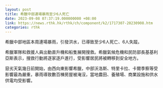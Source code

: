 ```yaml
---
layout: post
title: 希臘中部連場暴雨至少6人死亡
date: 2023-09-08 07:37:19.000000000 +08:00
link: https://news.rthk.hk/rthk/ch/component/k2/1717307-20230908.htm
categories: rthk
---
```


希臘中部地區本周連場暴雨，引發洪水，已導致至少6人死亡、6人失蹤。

希臘軍隊和救援人員出動直升機和船隻展開搜救。希臘氣候危機和民防部長基基利亞斯表示，搜救行動將逐家逐戶進行，受影響居民將被轉移到安全地方。

惡劣天氣幾日前開始，由西向東影響希臘，中部沃洛斯、特里卡拉、卡爾季察等受影響最為嚴重，暴雨導致數百棟房屋被淹沒，當地農田、養殖場、商業設施和供水供電均受影響。
